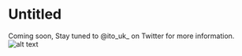 # Untitled
Coming soon, Stay tuned to @ito_uk_ on Twitter for more information.
![alt text](https://github.com/ITOUK/Untitled/teaser.png "Teaser")
